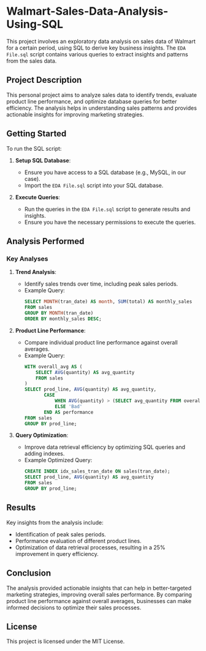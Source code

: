 # Walmart-Sales-Data-Analysis-Using-SQL

This project involves an exploratory data analysis on sales data of Walmart for a certain period, using SQL to derive key business insights. The `EDA File.sql` script contains various queries to extract insights and patterns from the sales data.

## Project Description

This personal project aims to analyze sales data to identify trends, evaluate product line performance, and optimize database queries for better efficiency. The analysis helps in understanding sales patterns and provides actionable insights for improving marketing strategies.

## Getting Started

To run the SQL script:

1. **Setup SQL Database**:
   - Ensure you have access to a SQL database (e.g., MySQL, in our case).
   - Import the `EDA File.sql` script into your SQL database.

2. **Execute Queries**:
   - Run the queries in the `EDA File.sql` script to generate results and insights.
   - Ensure you have the necessary permissions to execute the queries.

## Analysis Performed

### Key Analyses

1. **Trend Analysis**:
   - Identify sales trends over time, including peak sales periods.
   - Example Query:
     ```sql
     SELECT MONTH(tran_date) AS month, SUM(total) AS monthly_sales
     FROM sales
     GROUP BY MONTH(tran_date)
     ORDER BY monthly_sales DESC;
     ```

2. **Product Line Performance**:
   - Compare individual product line performance against overall averages.
   - Example Query:
     ```sql
     WITH overall_avg AS (
         SELECT AVG(quantity) AS avg_quantity
         FROM sales
     )
     SELECT prod_line, AVG(quantity) AS avg_quantity,
            CASE
                WHEN AVG(quantity) > (SELECT avg_quantity FROM overall_avg) THEN 'Good'
                ELSE 'Bad'
            END AS performance
     FROM sales
     GROUP BY prod_line;
     ```

3. **Query Optimization**:
   - Improve data retrieval efficiency by optimizing SQL queries and adding indexes.
   - Example Optimized Query:
     ```sql
     CREATE INDEX idx_sales_tran_date ON sales(tran_date);
     SELECT prod_line, AVG(quantity) AS avg_quantity
     FROM sales
     GROUP BY prod_line;
     ```

## Results

Key insights from the analysis include:
- Identification of peak sales periods.
- Performance evaluation of different product lines.
- Optimization of data retrieval processes, resulting in a 25% improvement in query efficiency.

## Conclusion

The analysis provided actionable insights that can help in better-targeted marketing strategies, improving overall sales performance. By comparing product line performance against overall averages, businesses can make informed decisions to optimize their sales processes.

## License

This project is licensed under the MIT License.
